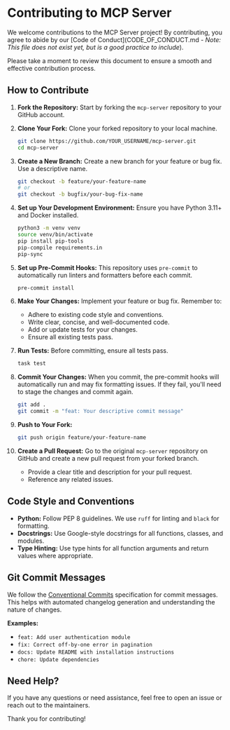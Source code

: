 # Contributing to MCP Server

We welcome contributions to the MCP Server project! By contributing, you agree to abide by our [Code of Conduct](CODE_OF_CONDUCT.md - *Note: This file does not exist yet, but is a good practice to include*).

Please take a moment to review this document to ensure a smooth and effective contribution process.

## How to Contribute

1.  **Fork the Repository:** Start by forking the `mcp-server` repository to your GitHub account.
2.  **Clone Your Fork:** Clone your forked repository to your local machine.
    ```bash
    git clone https://github.com/YOUR_USERNAME/mcp-server.git
    cd mcp-server
    ```
3.  **Create a New Branch:** Create a new branch for your feature or bug fix. Use a descriptive name.
    ```bash
    git checkout -b feature/your-feature-name
    # or
    git checkout -b bugfix/your-bug-fix-name
    ```
4.  **Set up Your Development Environment:**
    Ensure you have Python 3.11+ and Docker installed.
    ```bash
    python3 -m venv venv
    source venv/bin/activate
    pip install pip-tools
    pip-compile requirements.in
    pip-sync
    ```
5.  **Set up Pre-Commit Hooks:**
    This repository uses `pre-commit` to automatically run linters and formatters before each commit.
    ```bash
    pre-commit install
    ```
6.  **Make Your Changes:**
    Implement your feature or bug fix. Remember to:
    *   Adhere to existing code style and conventions.
    *   Write clear, concise, and well-documented code.
    *   Add or update tests for your changes.
    *   Ensure all existing tests pass.

7.  **Run Tests:**
    Before committing, ensure all tests pass.
    ```bash
    task test
    ```
8.  **Commit Your Changes:**
    When you commit, the pre-commit hooks will automatically run and may fix formatting issues. If they fail, you'll need to stage the changes and commit again.
    ```bash
    git add .
    git commit -m "feat: Your descriptive commit message"
    ```
9.  **Push to Your Fork:**
    ```bash
    git push origin feature/your-feature-name
    ```
10. **Create a Pull Request:**
    Go to the original `mcp-server` repository on GitHub and create a new pull request from your forked branch.
    *   Provide a clear title and description for your pull request.
    *   Reference any related issues.

## Code Style and Conventions

*   **Python:** Follow PEP 8 guidelines. We use `ruff` for linting and `black` for formatting.
*   **Docstrings:** Use Google-style docstrings for all functions, classes, and modules.
*   **Type Hinting:** Use type hints for all function arguments and return values where appropriate.

## Git Commit Messages

We follow the [Conventional Commits](https://www.conventionalcommits.org/en/v1.0.0/) specification for commit messages. This helps with automated changelog generation and understanding the nature of changes.

**Examples:**
*   `feat: Add user authentication module`
*   `fix: Correct off-by-one error in pagination`
*   `docs: Update README with installation instructions`
*   `chore: Update dependencies`

## Need Help?

If you have any questions or need assistance, feel free to open an issue or reach out to the maintainers.

Thank you for contributing!

